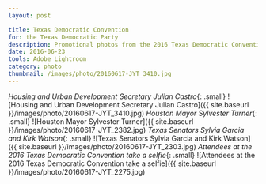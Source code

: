 ```yaml
---
layout: post

title: Texas Democratic Convention
for: the Texas Democratic Party
description: Promotional photos from the 2016 Texas Democratic Convention
date: 2016-06-23
tools: Adobe Lightroom
category: photo
thumbnail: /images/photo/20160617-JYT_3410.jpg
---
```


_Housing and Urban Development Secretary Julian Castro_{: .small}
![Housing and Urban Development Secretary Julian Castro]({{ site.baseurl }}/images/photo/20160617-JYT_3410.jpg)
_Houston Mayor Sylvester Turner_{: .small}
![Houston Mayor Sylvester Turner]({{ site.baseurl }}/images/photo/20160617-JYT_2382.jpg)
_Texas Senators Sylvia Garcia and Kirk Watson_{: .small}
![Texas Senators Sylvia Garcia and Kirk Watson]({{ site.baseurl }}/images/photo/20160617-JYT_2303.jpg)
_Attendees at the 2016 Texas Democratic Convention take a selfie_{: .small}
![Attendees at the 2016 Texas Democratic Convention take a selfie]({{ site.baseurl }}/images/photo/20160617-JYT_2275.jpg)